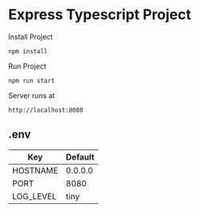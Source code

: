 # Express Typescript Project

Install Project

    npm install

Run Project 

    npm run start

Server runs at 

    http://localhost:8080

## .env

| Key       | Default |
|-----------|---------|
| HOSTNAME  | 0.0.0.0 |
| PORT      | 8080    |
| LOG_LEVEL | tiny    |